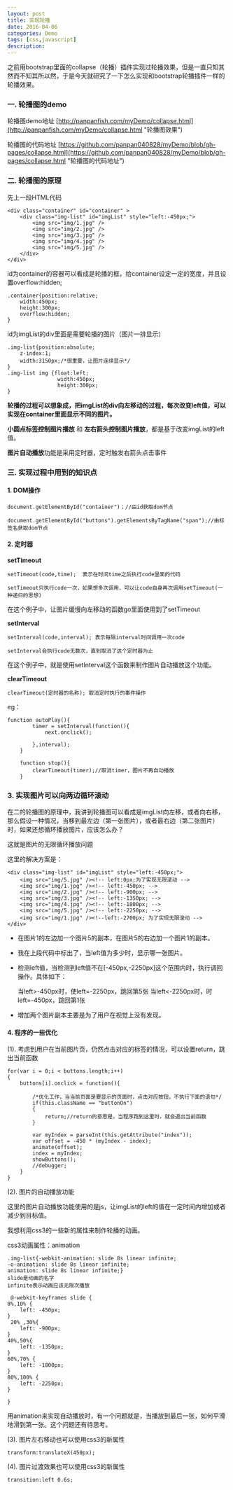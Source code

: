 ```yaml
---
layout: post
title: 实现轮播
date: 2016-04-06
categories: Demo
tags: [css,javascript]
description: 
---
```


之前用bootstrap里面的collapse（轮播）插件实现过轮播效果，但是一直只知其然而不知其所以然，于是今天就研究了一下怎么实现和bootstrap轮播插件一样的轮播效果。

### 一. 轮播图的demo

轮播图demo地址
[http://panpanfish.com/myDemo/collapse.html](http://panpanfish.com/myDemo/collapse.html "轮播图效果")

轮播图的代码地址
[https://github.com/panpan040828/myDemo/blob/gh-pages/collapse.html](https://github.com/panpan040828/myDemo/blob/gh-pages/collapse.html "轮播图的代码地址")


### 二. 轮播图的原理

先上一段HTML代码

    <div class="container" id="container" >
    	<div class="img-list" id="imgList" style="left:-450px;">    		
    		<img src="img/1.jpg" />
    		<img src="img/2.jpg" />
    		<img src="img/3.jpg" />
    		<img src="img/4.jpg" />
    		<img src="img/5.jpg" />		
    	</div>
    </div>

id为container的容器可以看成是轮播的框，给container设定一定的宽度，并且设置overflow:hidden;

    .container{position:relative;
    	width:450px;
    	height:300px;
    	overflow:hidden;
    }

id为imgList的div里面是需要轮播的图片（图片一排显示）

    .img-list{position:absolute;
    	z-index:1;
    	width:3150px;/*很重要，让图片连续显示*/   
    }
    .img-list img {float:left;
    				width:450px;
    				height:300px;
    }

**轮播的过程可以想象成，把imgList的div向左移动的过程，每次改变left值，可以实现在container里面显示不同的图片。**

**小圆点标签控制图片播放** 和 **左右箭头控制图片播放**，都是基于改变imgList的left值。

**图片自动播放**功能是采用定时器，定时触发右箭头点击事件

### 三. 实现过程中用到的知识点

#### 1. DOM操作

    document.getElementById("container")；//由id获取dom节点
    
    document.getElementById("buttons").getElementsByTagName("span");//由标签名获取dom节点

#### 2. 定时器

**setTimeout**

    setTimeout(code,time);  表示在时间time之后执行code里面的代码
    
    setTimeout只执行code一次，如果想多次调用，可以让code自身再次调用setTimeout(一种递归的思想)

在这个例子中，让图片缓慢向左移动的函数go里面使用到了setTimeout
    
**setInterval**

    setInterval(code,interval); 表示每隔interval时间调用一次code
    
    setInterval会执行code无数次，直到取消了这个定时器为止

在这个例子中，就是使用setInterval这个函数来制作图片自动播放这个功能。

**clearTimeout**

    clearTimeout(定时器的名称); 取消定时执行的事件操作

eg：

    function autoPlay(){
    		timer = setInterval(function(){
    			next.onclick();
    			
    		},interval);
    	}
    
    	function stop(){
    		clearTimeout(timer);//取消timer，图片不再自动播放
    	}

### 3. 实现图片可以向两边循环滚动

在二的轮播图的原理中，我讲到轮播图可以看成是imgList向左移，或者向右移，那么假设一种情况，当移到最左边（第一张图片），或者最右边（第二张图片）时，如果还想循环播放图片，应该怎么办？

这就是图片的无限循环播放问题

这里的解决方案是：

	<div class="img-list" id="imgList" style="left:-450px;">
		<img src="img/5.jpg" /><!-- left:0px;为了实现无限滚动 -->
		<img src="img/1.jpg" /><!-- left:-450px; -->
		<img src="img/2.jpg" /><!-- left:-900px; -->
		<img src="img/3.jpg" /><!-- left:-1350px; -->
		<img src="img/4.jpg" /><!-- left:-1800px; -->
		<img src="img/5.jpg" /><!-- left:-2250px; -->
		<img src="img/1.jpg" /><!--left:-2700px; 为了实现无限滚动 -->
	</div>

- 在图片1的左边加一个图片5的副本，在图片5的右边加一个图片1的副本。
- 我在上段代码中标出了，当left值为多少时，显示哪一张图片。
- 检测left值，当检测到left值不在[-450px,-2250px]这个范围内时，执行调回操作。具体如下：

    当left>-450px时，使left=-2250px，跳回第5张
    当left<-2250px时，时left=-450px，跳回第1张

- 增加两个图片副本主要是为了用户在视觉上没有发现。

#### 4. 程序的一些优化

(1). 考虑到用户在当前图片页，仍然点击对应的标签的情况，可以设置return，跳出当前函数

	for(var i = 0;i < buttons.length;i++)
	{
		buttons[i].onclick = function(){

			/*优化工作，当当前页面是要显示的页面时，点击对应按钮，不执行下面的语句*/
			if(this.className == "buttonOn")
			{
				return;//return的意思是，当程序跑到这里时，就会退出当前函数
			}

			var myIndex = parseInt(this.getAttribute("index"));
			var offset = -450 * (myIndex - index);			
			animate(offset);
			index = myIndex;
			showButtons();
			//debugger;
		}
	}

(2). 图片的自动播放功能

这里的图片自动播放功能使用的是js，让imgList的left的值在一定时间内增加或者减少到目标值。

我想利用css3的一些新的属性来制作轮播的动画。

css3动画属性：animation

    .img-list{-webkit-animation: slide 8s linear infinite;
    -o-animation: slide 8s linear infinite;
    animation: slide 8s linear infinite;}
    slide是动画的名字
    infinite表示动画应该无限次播放

     @-webkit-keyframes slide {
    0%,10% {
    	left: -450px;
    }
     20% ,30%{
    	left: -900px;
    }
    40%,50%{
    	left: -1350px;
    }
    60%,70% {
    	left: -1800px;
    }
    80%,100% {
    	left: -2250px;
    }

    }

用animation来实现自动播放时，有一个问题就是，当播放到最后一张，如何平滑地滑到第一张。这个问题还有待思考。

(3). 图片左右移动也可以使用css3的新属性

    transform:translateX(450px);

(4). 图片过渡效果也可以使用css3的新属性

    transition:left 0.6s;